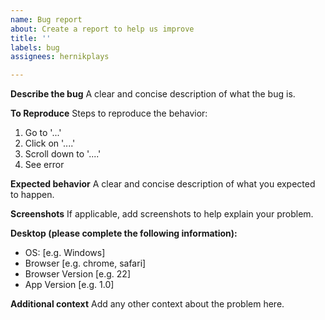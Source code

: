 ```yaml
---
name: Bug report
about: Create a report to help us improve
title: ''
labels: bug
assignees: hernikplays

---
```


**Describe the bug**
A clear and concise description of what the bug is.

**To Reproduce**
Steps to reproduce the behavior:
1. Go to '...'
2. Click on '....'
3. Scroll down to '....'
4. See error

**Expected behavior**
A clear and concise description of what you expected to happen.

**Screenshots**
If applicable, add screenshots to help explain your problem.

**Desktop (please complete the following information):**
 - OS: [e.g. Windows]
 - Browser [e.g. chrome, safari]
 - Browser Version [e.g. 22]
 - App Version [e.g. 1.0]


**Additional context**
Add any other context about the problem here.
